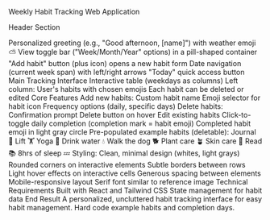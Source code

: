 Weekly Habit Tracking Web Application

Header Section

Personalized greeting (e.g., "Good afternoon, [name]") with weather emoji ⛅
View toggle bar ("Week/Month/Year" options) in a pill-shaped container
"Add habit" button (plus icon) opens a new habit form
Date navigation (current week span) with left/right arrows
"Today" quick access button
Main Tracking Interface
Interactive table (weekdays as columns)
Left column: User's habits with chosen emojis
Each habit can be deleted or edited
Core Features
Add new habits:
Custom habit name
Emoji selector for habit icon
Frequency options (daily, specific days)
Delete habits:
Confirmation prompt
Delete button on hover
Edit existing habits
Click-to-toggle daily completion (completion mark = habit emoji)
Completed habit emoji in light gray circle
Pre-populated example habits (deletable):
Journal 📓
Lift 🏋️
Yoga 🧘
Drink water 💧
Walk the dog 🐕
Plant care 🪴
Skin care 🧴
Read 📚
8hrs of sleep 💤
Styling:
Clean, minimal design (whites, light grays)
Rounded corners on interactive elements
Subtle borders between rows
Light hover effects on interactive cells
Generous spacing between elements
Mobile-responsive layout
Serif font similar to reference image
Technical Requirements
Built with React and Tailwind CSS
State management for habit data
End Result
A personalized, uncluttered habit tracking interface for easy habit management.
Hard code example habits and completion days.

